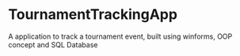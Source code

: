 # TournamentTrackingApp
A application to track a tournament event,  built using winforms, OOP concept and SQL Database
